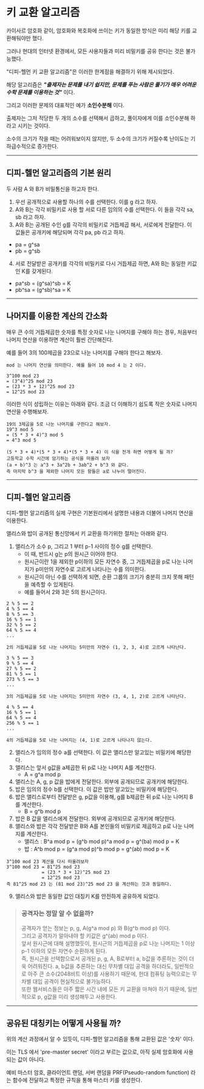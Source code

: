 # 키 교환 알고리즘

카이사르 암호화 같이, 암호화와 복호화에 쓰이는 키가 동일한 방식은 미리 해당 키를 교환해둬야만 했다.   

그러나 현대의 인터넷 환경에서, 모든 사용자들과 미리 비밀키를 공유 한다는 것은 불가능했다.

"디피-헬먼 키 교환 알고리즘"은 이러한 한계점을 해결하기 위해 제시되었다. 

해당 알고리즘은 ***"출제자는 문제를 내기 쉽지만, 문제를 푸는 사람은 풀기가 매우 어려운 수학 문제를 이용하는 것"*** 이다.  

그리고 이러한 문제의 대표적인 예가 **소인수분해** 이다.  

출제자는 그저 적당한 두 개의 소수를 선택해서 곱하고, 풀이자에게 이를 소인수분해 하라고 시키는 것이다.

소수의 크기가 작을 때는 어려워보이지 않지만, 두 소수의 크기가 커질수록 난이도는 기하급수적으로 증가한다.  

---
## 디피-헬먼 알고리즘의 기본 원리

두 사람 A 와 B가 비밀통신을 하고자 한다.

1. 우선 공개적으로 사용할 하나의 수를 선택한다. 이를 g 라고 하자.
2. A와 B는 각각 비밀키로 사용 할 서로 다른 임의의 수를 선택한다. 이 들을 각각 sa, sb 라고 하자.
3. A와 B는 공개된 수인 g를 각각의 비밀키로 거듭제곱 해서, 서로에게 전달한다. 이 값들은 공개키에 해당되며 각각 pa, pb 라고 하자.
- pa = g^sa
- pb = g^sb  

4. 서로 전달받은 공개키를 각각의 비밀키로 다시 거듭제곱 하면, A와 B는 동일한 키값인 K를 갖게된다. 
- pa^sb = (g^sa)^sb = K  
- pb^sa = (g^sb)^sa = K  

---

## 나머지를 이용한 계산의 간소화 

매우 큰 수의 거듭제곱한 숫자를 특정 숫자로 나눈 나머지를 구해야 하는 경우, 처음부터 나머지 연산을 이용하면 계산이 훨씬 간단해진다.  

예를 들어 3의 100제곱을 23으로 나눈 나머지를 구해야 한다고 해보자.  

```text
mod 는 나머지 연산을 의미한다. 예를 들어 10 mod 4 는 2 이다.

3^100 mod 23
= (3^4)^25 mod 23
= (23 * 3 + 12)^25 mod 23
= 12^25 mod 23
```
이러한 식이 성립하는 이유는 아래와 같다. 
조금 더 이해하기 쉽도록 작은 숫자로 나머지 연산을 수행해보자.

```text
19의 3제곱을 5로 나눈 나머지를 구한다고 해보자. 
19^3 mod 5 
= (5 * 3 + 4)^3 mod 5
= 4^3 mod 5

(5 * 3 + 4)*(5 * 3 + 4)*(5 * 3 + 4) 이 식을 전개 하면 어떻게 될 까?
고등학교 수학 시간에 암기하는 공식을 떠올려 보자 
(a + b)^3 는 a^3 + 3a^2b + 3ab^2 + b^3 와 같다.
즉 마지막 b^3 을 제외한 나머지 모든 항들은 a로 나누어 떨어진다. 
```

---
## 디피-헬먼 알고리즘

디피-헬먼 알고리즘의 실제 구현은 기본원리에서 설명한 내용과 더불어 나머지 연산을 이용한다.

앨리스와 밥이 공개된 통신망에서 키 교환을 하기위한 절차는 아래와 같다.

1. 앨리스가 소수 p, 그리고 1 부터 p-1 사이의 정수 g를 선택한다.
   - 이 때, 반드시 g는 p의 원시근 이어야 한다.
   - 원시근이란 1을 제외한 p이하의 모든 자연수 중, 그 거듭제곱을 p로 나눈 나머지가 p미만의 자연수로 고르게 나타나는 수를 의미한다.
   - 원시근이 아닌 수를 선택하게 되면, 순환 그룹의 크기가 충분히 크지 못해 패턴을 예측할 수 있게된다. 
   - 예를 들어서 2와 3은 5의 원시근이다.
```text
2 % 5 == 2
4 % 5 == 4
8 % 5 == 3
16 % 5 == 1
32 % 5 == 2
64 % 5 == 4
...

2의 거듭제곱을 5로 나눈 나머지는 5미만의 자연수 (1, 2, 3, 4)로 고르게 나타난다.

3 % 5 == 3
9 % 5 == 4
27 % 5 == 2
81 % 5 == 1
273 % 5 == 3
...    

3의 거듭제곱을 5로 나눈 나머지는 5미만의 자연수 (3, 4, 1, 2)로 고르게 나타난다.

4 % 5 == 4
16 % 5 == 1
64 % 5 == 4
256 % 5 == 1
...

4의 거듭제곱을 5로 나눈 나머지는 (4, 1)로 고르게 나타나지 않는다.
```
2. 앨리스가 임의의 정수 a를 선택한다. 이 값은 앨리스만 알고있는 비밀키에 해당한다.
3. 앨리스는 앞서 g값을 a제곱한 뒤 p로 나눈 나머지 A를 계산한다.
   - A = g^a mod p
4. 앨리스는 A, g, p 값을 밥에게 전달한다. 외부에 공개되므로 공개키에 해당한다.
5. 밥은 임의의 정수 b를 선택한다. 이 값은 밥만 알고있는 비밀키에 해당한다.
6. 밥은 앨리스로부터 전달받은 g, p값을 이용해, g를 b제곱한 뒤 p로 나눈 나머지 B를 계산한다.
   - B = g^b mod p
7. 밥은 B 값을 앨리스에게 전달한다. 외부에 공개되므로 공개키에 해당한다.
8. 앨리스와 밥은 각각 전달받은 B와 A를 본인들의 비밀키로 제곱하고 p로 나눈 나머지를 계산한다.
   - 앨리스 : B^a mod p = (g^b mod p)^a mod p = g^(ba) mod p = K 
   - 밥    : A^b mod p = (g^a mod p)^b mod p = g^(ab) mod p = K
```text
3^100 mod 23 계산을 다시 떠올려보자
3^100 mod 23 = 81^25 mod 23 
             = (23 * 3 + 12)^25 mod 23
             = 12^25 mod 23
즉 81^25 mod 23 는 (81 mod 23)^25 mod 23 을 계산하는 것과 동일하다.
```
9. 앨리스와 밥은 동일한 값인 대칭키 K를 안전하게 공유하게 되었다.

> ### 공격자는 정말 알 수 없을까?
> 공격자가 얻는 정보는 p, g, A(g^a mod p) 와 B(g^b mod p) 이다.  
> 그리고 공격자가 알아내야 할 키값은 g^(ab) mod p 이다.  
> 앞서 원시근에 대해 설명했듯이, 원시근의 거듭제곱을 p로 나눈 나머지는 1 이상 p-1 이하의 모든 자연수 순환하게 된다.   
> 즉, 원시근을 선택함으로서 공개된 p, g, A, B로부터 a, b값을 추론하는 것이 더욱 어려워진다. 
> a, b값을 추론하는 대신 무차별 대입 공격을 하더라도, 일반적으로 아주 큰 소수(2048비트 이상)를 사용하기 때문에, 헌대 컴퓨팅 능력으로는 무차별 대입 공격이 현실적으로 불가능하다.  
> 또한 웹서비스들은 아주 짧은 시간 내에 모든 키 교환을 마쳐야 하기 때문에, 일반적으로 p, g값을 미리 생성해두고 사용한다.

---

## 공유된 대칭키는 어떻게 사용될 까? 

위의 계산 과정에서 알 수 있듯이, 디피-헬먼 알고리즘을 통해 교환된 값은 '숫자' 이다. 

이는 TLS 에서 'pre-master secret' 이라고 부르는 값으로, 아직 실제 암호화에 사용되는 값이 아니다.

예비 마스터 암호, 클라이언트 랜덤, 서버 랜덤을 PRF(Pseudo-random function) 라는 함수에 전달하고 특정한 규칙을 통해 마스터 키를 생성한다.



